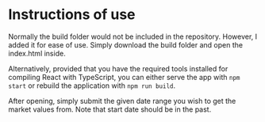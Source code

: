 # Instructions of use
Normally the build folder would not be included in the repository.
However, I added it for ease of use. Simply download the build folder
and open the index.html inside.

Alternatively, provided that you have the required tools installed for
compiling React with TypeScript, you can either serve the app with `npm start`
or rebuild the application with `npm run build`.

After opening, simply submit the given date range you wish to get the market
values from. Note that start date should be in the past.